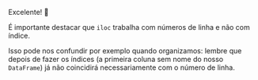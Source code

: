 Excelente! :clap:

É importante destacar que `iloc` trabalha com números de linha e não com índice.  

Isso pode nos confundir por exemplo quando organizamos: lembre que depois de fazer os índices (a primeira coluna sem nome do nosso `DataFrame`) já não coincidirá necessariamente com o número de linha. 
